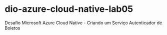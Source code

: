# dio-azure-cloud-native-lab05
Desafio Microsoft Azure Cloud Native - Criando um Serviço Autenticador de Boletos
